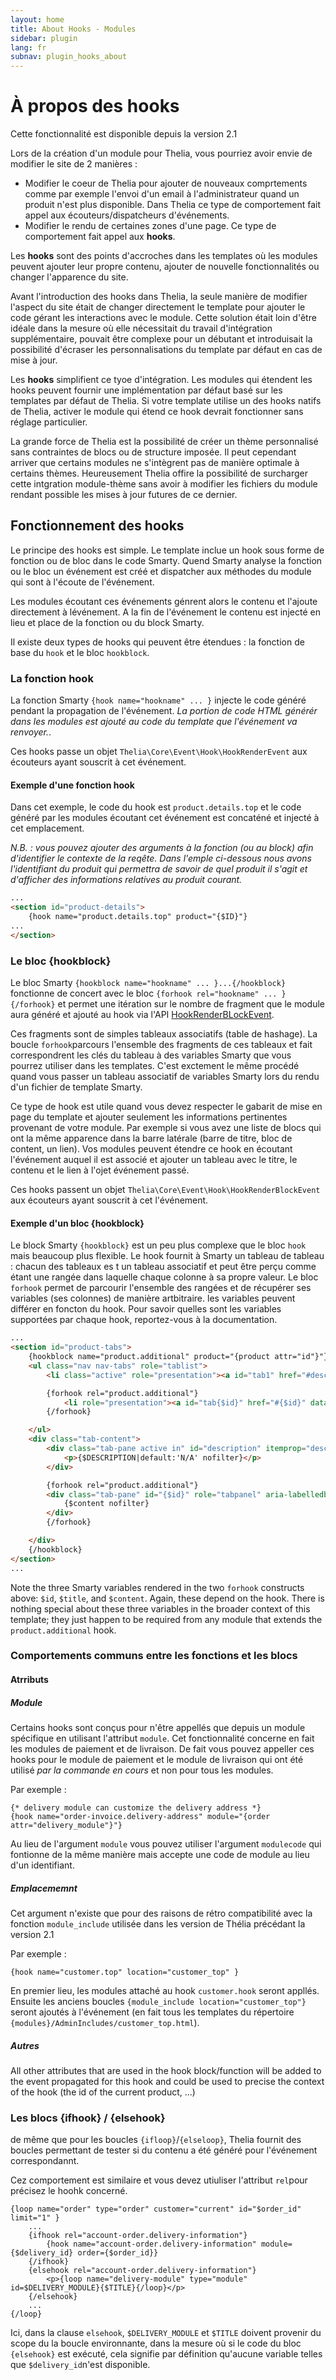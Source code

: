 ```yaml
---
layout: home
title: About Hooks - Modules
sidebar: plugin
lang: fr
subnav: plugin_hooks_about
---
```


<div class="page-header">
    <h1>À propos des hooks</h1>
</div>

<div class="alert alert-warning">
<p>Cette fonctionnalité est disponible depuis la version 2.1</p>
</div>

Lors de la création d'un module pour Thelia, vous pourriez avoir envie de modifier le site de 2 manières :
- Modifier le coeur de Thelia pour ajouter de nouveaux comprtements comme par exemple l'envoi d'un email à l'administrateur quand un produit n'est plus disponible. Dans Thelia ce type de comportement fait appel aux écouteurs/dispatcheurs d'événements.
- Modifier le rendu de certaines zones d'une page. Ce type de comportement fait appel aux **hooks**.

Les **hooks** sont des points d'accroches dans les templates où les modules peuvent ajouter leur propre contenu, ajouter de nouvelle fonctionnalités ou changer l'apparence du site.

Avant l'introduction des hooks dans Thelia, la seule manière de modifier l'aspect du site était de changer directement le template pour ajouter le code gérant les interactions avec le module. Cette solution était loin d'être idéale dans la mesure où elle nécessitait du travail d'intégration supplémentaire, pouvait être complexe pour un débutant et introduisait la possibilité d'écraser les personnalisations du template par défaut en cas de mise à jour.

Les **hooks** simplifient ce tyoe d'intégration. Les modules qui étendent les hooks peuvent fournir une implémentation par défaut basé sur les templates par défaut de Thelia. Si votre template utilise un des hooks natifs de Thelia, activer le module qui étend ce hook devrait fonctionner sans réglage particulier.

La grande force de Thelia est la possibilité de créer un thème personnalisé sans contraintes de blocs ou de structure imposée. Il peut cependant arriver que certains modules ne s'intègrent pas de manière optimale à certains thèmes. Heureusement Thelia offire la possibilité de surcharger cette intgration module-thème sans avoir à modifier les fichiers du module rendant possible les mises à jour futures de ce dernier.


## Fonctionnement des hooks

Le principe des hooks est simple. Le template inclue un hook sous forme de fonction ou de bloc dans le code Smarty. Quend Smarty analyse la fonction ou le bloc un événement est créé et dispatcher aux méthodes du module qui sont à l'écoute de l'événement.

Les modules écoutant ces événements génrent alors le contenu et l'ajoute directement à lévénement. A la fin de l'événement le contenu est injecté en lieu et place de la fonction ou du block Smarty.

Il existe deux types de hooks qui peuvent être étendues : la fonction de base du `hook` et le bloc `hookblock`.


### La fonction hook

La fonction Smarty ```{hook name="hookname" ... }``` injecte le code généré pendant la propagation de l'événement. *La portion de code HTML générér dans les modules est ajouté au code du template que l'événement va renvoyer.*.

Ces hooks passe un objet ```Thelia\Core\Event\Hook\HookRenderEvent``` aux écouteurs ayant souscrit à cet événement.

#### Exemple d'une fonction hook

Dans cet exemple, le code du hook est ```product.details.top``` et le code généré par les modules écoutant cet événement est concaténé et injecté à cet emplacement.

*N.B. : vous pouvez ajouter des arguments à la fonction (ou au block) afin d'identifier le contexte de la reqête. Dans l'emple ci-dessous nous avons l'identifiant du produit qui permettra de savoir de quel produit il s'agit et d'afficher des informations relatives au produit courant.*


```html
...
<section id="product-details">
    {hook name="product.details.top" product="{$ID}"}
...
</section>
```

### Le bloc {hookblock}

Le bloc Smarty ```{hookblock name="hookname" ... }...{/hookblock}``` fonctionne de concert avec le bloc ```{forhook rel="hookname" ... }{/forhook}``` et permet une itération sur le nombre de fragment que le module aura généré et ajouté au hook via l'API [HookRenderBLockEvent](http://doc.thelia.net/api/master/Thelia/Core/Event/Hook/HookRenderBlockEvent).

Ces fragments sont de simples tableaux associatifs (table de hashage). La boucle ```forhook```parcours l'ensemble des fragments de ces tableaux et fait correspondrent les clés du tableau à des variables Smarty que vous pourrez utiliser dans les templates. C'est exctement le même procédé quand vous  passer un tableau associatif de variables Smarty lors du rendu d'un fichier de template Smarty.

Ce type de hook est utile quand vous devez respecter le gabarit de mise en page du template et ajouter seulement les informations pertinentes provenant de votre module. Par exemple si vous avez une liste de blocs qui ont la même apparence dans la barre latérale (barre de titre, bloc de content, un lien).
Vos modules peuvent étendre ce hook en écoutant l'événement auquel il est associé et ajouter un tableau avec le titre, le contenu et le lien à l'ojet événement passé.

Ces hooks  passent un objet ```Thelia\Core\Event\Hook\HookRenderBlockEvent``` aux écouteurs ayant souscrit à cet l'événement.

#### Exemple d'un bloc {hookblock}

Le block Smarty `{hookblock}` est un peu plus complexe que le bloc `hook` mais beaucoup plus flexible. Le hook fournit à Smarty un tableau de tableau : chacun des tableaux es t un tableau associatif et peut être perçu comme étant une rangée dans laquelle chaque colonne à sa propre valeur. Le bloc ```forhook``` permet de parcourir l'ensemble des rangées et de récupérer ses variables (ses colonnes) de manière artbitraire.
les variables peuvent différer en foncton du hook.
Pour savoir quelles sont les variables supportées par chaque hook, reportez-vous à la documentation.

```html
...
<section id="product-tabs">
    {hookblock name="product.additional" product="{product attr="id"}"}
    <ul class="nav nav-tabs" role="tablist">
        <li class="active" role="presentation"><a id="tab1" href="#description" data-toggle="tab" role="tab">{intl l="Description"}</a></li>

        {forhook rel="product.additional"}
            <li role="presentation"><a id="tab{$id}" href="#{$id}" data-toggle="tab" role="tab">{$title}</a></li>
        {/forhook}

    </ul>
    <div class="tab-content">
        <div class="tab-pane active in" id="description" itemprop="description" role="tabpanel" aria-labelledby="tab1">
            <p>{$DESCRIPTION|default:'N/A' nofilter}</p>
        </div>

        {forhook rel="product.additional"}
        <div class="tab-pane" id="{$id}" role="tabpanel" aria-labelledby="tab{$id}">
            {$content nofilter}
        </div>
        {/forhook}

    </div>
    {/hookblock}
</section>
...
```

Note the three Smarty variables rendered in the two `forhook` constructs above: `$id`, `$title`, and `$content`. Again, these depend on the hook. There is nothing special about these three variables in the broader context of this template; they just happen to be required from any module that extends the `product.additional` hook.

### Comportements communs entre les fonctions et les blocs

#### Atrributs

##### Module

Certains hooks sont conçus pour n'être appellés que depuis un module spécifique en utilisant l'attribut `module`. Cet fonctionnalité concerne en fait les modules de paiement et de livraison. De fait vous pouvez appeller ces hooks pour le module de paiement et le module de livraison qui ont été utilisé _par la commande en cours_ et non pour tous les modules.

Par exemple :

```smarty
{* delivery module can customize the delivery address *}
{hook name="order-invoice.delivery-address" module="{order attr="delivery_module"}"}
```
Au lieu de l'argument `module` vous pouvez utiliser l'argument `modulecode` qui fontionne de la même manière mais accepte une code de module au lieu d'un identifiant.

##### Emplacememnt

Cet argument n'existe que pour des raisons de rétro compatibilité avec la fonction `module_include` utilisée dans les version de Thélia précédant la version 2.1

Par exemple :

```smarty
{hook name="customer.top" location="customer_top" }
```

En premier lieu, les modules attaché au hook `customer.hook` seront appllés. Ensuite les anciens boucles `{module_include location="customer_top"}` seront ajoutés à l'événement (en fait tous les templates du répertoire `{modules}/AdminIncludes/customer_top.html`).

##### Autres

All other attributes that are used in the hook block/function will be added to the event propagated for this hook and could be used to precise the context of the hook (the id of the current product, ...)

### Les blocs {ifhook} / {elsehook}

de même que pour les boucles `{ifloop}`/`{elseloop}`, Thelia fournit des boucles permettant de tester si du contenu a été généré pour l'événement correspondannt.

Cez comportement est similaire et vous devez utiuliser l'attribut `rel`pour précisez le hoohk concerné.

```smarty
{loop name="order" type="order" customer="current" id="$order_id" limit="1" }
    ...
    {ifhook rel="account-order.delivery-information"}
        {hook name="account-order.delivery-information" module={$delivery_id} order={$order_id}}
    {/ifhook}
    {elsehook rel="account-order.delivery-information"}
        <p>{loop name="delivery-module" type="module" id=$DELIVERY_MODULE}{$TITLE}{/loop}</p>
    {/elsehook}
    ...
{/loop}
```

Ici, dans la clause `elsehook`, `$DELIVERY_MODULE` et `$TITLE` doivent provenir du scope du la boucle environnante, dans la mesure où si le code du bloc `{elsehook}` est exécuté, cela signifie par définition qu'aucune variable telles que `$delivery_id`n'est disponible.
